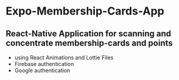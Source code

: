 # Expo-Membership-Cards-App
## React-Native Application for scanning and concentrate membership-cards and points  
* using React Animations and Lottie Files
* Firebase authentication
* Google authentication
